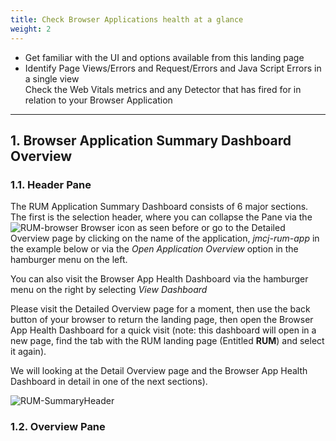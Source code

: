 ```yaml
---
title: Check Browser Applications health at a glance
weight: 2
---
```


* Get familiar with the UI and options available from this landing page
* Identify Page Views/Errors and Request/Errors and Java Script Errors in a single view </br>
  Check the Web Vitals metrics and any Detector that has fired for in relation to your Browser Application

---

## 1. Browser Application Summary Dashboard Overview

### 1.1. Header Pane

The RUM Application Summary Dashboard consists of 6 major sections. The first is the selection header, where you can collapse the Pane via the ![RUM-browser](../../images/browser.png) Browser icon as seen before or go to the Detailed Overview page by clicking on the name of the application, *jmcj-rum-app* in the example below or via the *Open Application Overview*  option in the hamburger menu on the left.

You can also visit the Browser App Health Dashboard via the hamburger menu on the right by selecting *View Dashboard*

Please visit the Detailed Overview page for a moment, then use the back button of your browser to return the landing page, then open the Browser App Health Dashboard for a quick visit (note: this dashboard will open in a new page, find the tab with the RUM landing page (Entitled **RUM**) and select it again).

We will looking at the Detail Overview page and the Browser App Health Dashboard in detail in one of the next sections).

![RUM-SummaryHeader](../../images/summaryHeader.png)

### 1.2. Overview Pane
